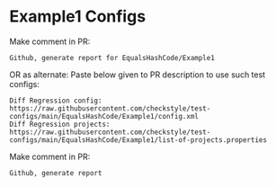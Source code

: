# Example1 Configs
Make comment in PR:
```
Github, generate report for EqualsHashCode/Example1
```
OR as alternate:
Paste below given to PR description to use such test configs:
```
Diff Regression config: https://raw.githubusercontent.com/checkstyle/test-configs/main/EqualsHashCode/Example1/config.xml
Diff Regression projects: https://raw.githubusercontent.com/checkstyle/test-configs/main/EqualsHashCode/Example1/list-of-projects.properties
```
Make comment in PR:
```
Github, generate report
```
